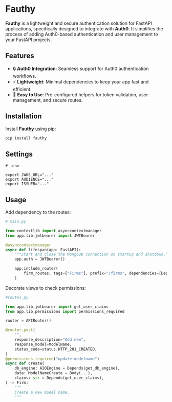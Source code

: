 # Fauthy

**Fauthy** is a lightweight and secure authentication solution for FastAPI applications, specifically designed to integrate with **Auth0**. It simplifies the process of adding Auth0-based authentication and user management to your FastAPI projects.

## Features

- 🔒 **Auth0 Integration**: Seamless support for Auth0 authentication workflows.
- ⚡ **Lightweight**: Minimal dependencies to keep your app fast and efficient.
- 🔧 **Easy to Use**: Pre-configured helpers for token validation, user management, and secure routes.

## Installation

Install **Fauthy** using pip:

```bash
pip install fauthy
```

## Settings

```
# .env

export JWKS_URL="..."
export AUDIENCE="..."
export ISSUER="..."
```

## Usage

Add dependency to the routes:

```python
# main.py

from contextlib import asynccontextmanager
from app.lib.jwtbearer import JWTBearer

@asynccontextmanager
async def lifespan(app: FastAPI):
    """Start and close the MongoDB connection on startup and shutdown."""
    app.auth = JWTBearer()

    app.include_router(
        firm_routes, tags=["Firms"], prefix="/firms", dependencies=[Depends(app.auth)]
    )
```

Decorate views to check permissions:

```python
#routes.py

from app.lib.jwtbearer import get_user_claims
from app.lib.permissions import permissions_required

router = APIRouter()

@router.post(
    "",
    response_description="Add new",
    response_model=ModelName,
    status_code=status.HTTP_201_CREATED,
)
@permissions_required("update:modelname")
async def create(
    db_engine: AIOEngine = Depends(get_db_engine),
    data: ModelNameCreate = Body(...),
    claims: str = Depends(get_user_claims),
) -> Firm:
    """
    Create a new model name.
    """
```